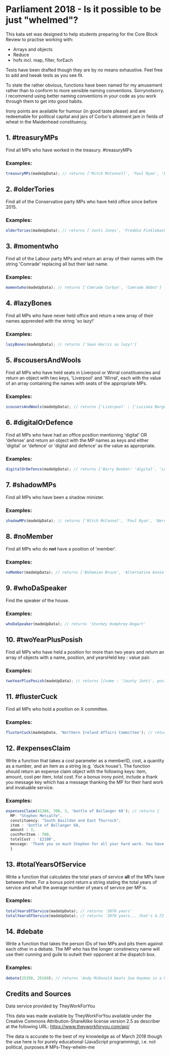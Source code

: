 # Parliament 2018 - Is it possible to be just "whelmed"?

This kata set was designed to help students preparing for the Core Block Review to practise working with:

* Arrays and objects
* Reduce
* hofs incl. map, filter, forEach

Tests have been drafted though they are by no means exhaustive. Feel free to add and tweak tests as you see fit.

To state the rather obvious, functions have been named for my amusement rather than to conform to more sensible naming conventions. Sorrynotsorry. I recommend using better naming conventions in your code as you work through them to get into good habits.

Irony points are available for humour (in good taste please) and are redeemable for political capital and jars of Corbo's allotment jam in fields of wheat in the Maidenhead constituency.

## 1. #treasuryMPs 

Find all MPs who have worked in the treasury. #treasuryMPs

### Examples:

```js
treasuryMPs(madeUpData); // returns ['Mitch McConnell', 'Paul Ryan', 'Bernie Sanders']
```

## 2. #olderTories

Find all of the Conservative party MPs who have held office since before 2015. 

### Examples:

```js
olderTories(madeUpData); // returns ['Jonti Jones', 'Freddie Finklebash']
```

## 3. #momentwho

Find all of the Labour party MPs and return an array of their names with the string 'Comrade' replacing all but their last name. 

### Examples:

```js
momentwho(madeUpData); // returns ['Comrade Corbyn', 'Comrade Abbot']
```

## 4. #lazyBones

Find all MPs who have never held office and return a new array of their names apprended with the string 'so lazy!'

### Examples:

```js
lazyBones(madeUpData); // returns ['Sean Harris so lazy!']
```

## 5. #scousersAndWools

Find all MPs who have held seats in Liverpool or Wirral constituencies and return an object with two keys, 'Liverpool' and 'Wirral', each with the value of an array containing the names with seats of the appropriate MPs.

### Examples:

```js
scousersAndWools(madeUpData); // returns {'Liverpool' : ['Luciana Berger for Wavertree', 'CalmDown Carl for Walton'], Wirral : ['Alison McGovern for Wirral South', 'Wooly Wally for Birkenhead']} etc.
```

## 6. #digitalOrDefence

Find all MPs who have had an office position mentioning 'digital' OR 'defense' and return an object with the MP names as keys and either 'digital' or 'defence' or 'digital and defence' as the value as appropriate.

### Examples:

```js
digitalOrDefence(madeUpData); // returns {'Barry Bonker: 'digital', 'Luna Lovegood' : 'defence', 'Cranky Ivan' : 'digital and defence'}
```

## 7. #shadowMPs

Find all MPs who have been a shadow minister. 

### Examples:

```js
shadowMPs(madeUpData); // returns ['Mitch McConnel', 'Paul Ryan', 'Bernie Sanders']
```

## 8. #noMember

Find all MPs who do **not** have a position of 'member'.

### Examples:

```js
noMember(madeUpData); // returns ['Bohemian Bruce', 'Alternative Annie'] etc.
```

## 9. #whoDaSpeaker

Find the speaker of the house.

### Examples:

```js
whoDaSpeaker(madeUpData); // returns 'Stormzy Humphrey-Bogart'
```

## 10. #twoYearPlusPosish

Find all MPs who have held a position for more than two years and return an array of objects with a name, position, and yearsHeld key : value pair.

### Examples:

```js
twoYearPlusPosish(madeUpData); // returns [{name : 'Jaunty Jonti', position : 'Obfuscator in Chief', yearsHeld: 17}]
```

## 11. #flusterCuck

Find all MPs who hold a position on X committee. 

### Examples:

```js
flusterCuck(madeUpData, 'Northern Ireland Affairs Committee'); // returns ['Anthea Allbright', 'Brenda Boondoggle', 'Carla Crepe']
```

## 12. #expensesClaim

Write a function that takes a cost parameter as a memberID, cost, a quantity as a number, and an item as a string (e.g. 'duck house'). The function should return an expense claim object with the following keys: item, amount, cost per item, total cost. For a bonus irony point, include a thank you message key which has a message thanking the MP for their hard work and invaluable service. 

### Examples:

```js
expensesClaim(41386, 700, 3, 'bottle of Bollanger 68'); // returns {
  MP: "Stephen Metcalfe", 
  constituency: "South Basildon and East Thurrock", 
  item : 'bottle of Bollanger 68,
  amount : 3,
  costPerItem : 700, 
  totalCost : '£2100', 
  message: 'Thank you so much Stephen for all your hard work. You have earned every penny so enjoy that bottle of Bollanger 68!'
  }
```

## 13. #totalYearsOfService

Write a function that calculates the total years of service **all** of the MPs have between them. For a bonus point return a string stating the total years of service and what the average number of years of service per MP is.

### Examples:

```js
totalYearsOfService(madeUpData); // returns '3070 years'
totalYearsOfService(madeUpData); // returns '3070 years... that's 4.72 years per MP.'

```

## 14. #debate

Write a function that takes the person IDs of two MPs and pits them against each other in a debate. The MP who has the longer constinency name will use their cunning and guile to outwit their opponent at the dispatch box.

### Examples:

```js
debate(25358, 25169); // returns 'Andy McDonald beats Sue Hayman in a heated debate in the chamber. Yaaas queen!'
```

## Credits and Sources

Data service provided by TheyWorkForYou

This data was made available by TheyWorkForYou available under the Creative Commons Attribution-ShareAlike license version 2.5 as describer at the following URL: https://www.theyworkforyou.com/api/

The data is accurate to the best of my knowledge as of March 2018 though the use here is for purely educational (JavaScript programming), i.e. not political, purposes.# MPs-They-whelm-me

